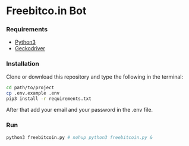 Freebitco.in Bot
================

### Requirements
* [Python3](https://www.python.org/)
* [Geckodriver](https://github.com/mozilla/geckodriver/releases)

### Installation
Clone or download this repository and type the following in the terminal:

```sh
cd path/to/project
cp .env.example .env
pip3 install -r requirements.txt
```

After that add your email and your password in the .env file.

### Run
```sh
python3 freebitcoin.py # nohup python3 freebitcoin.py &
```
